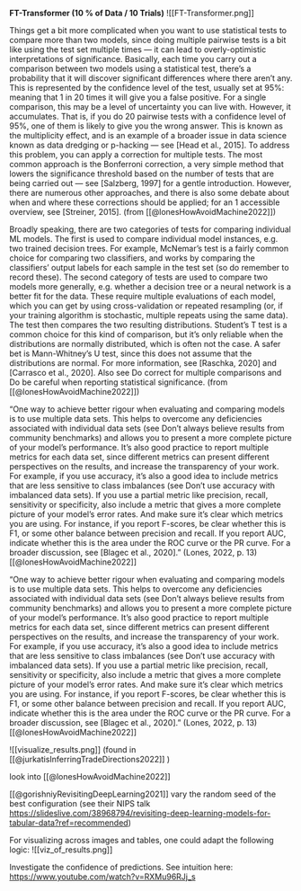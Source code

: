 
**FT-Transformer (10 % of  Data / 10 Trials)**
![[FT-Transformer.png]]


Things get a bit more complicated when you want to use statistical tests to compare more than two models, since doing multiple pairwise tests is a bit like using the test set multiple times — it can lead to overly-optimistic interpretations of significance. Basically, each time you carry out a comparison between two models using a statistical test, there’s a probability that it will discover significant differences where there aren’t any. This is represented by the confidence level of the test, usually set at 95%: meaning that 1 in 20 times it will give you a false positive. For a single comparison, this may be a level of uncertainty you can live with. However, it accumulates. That is, if you do 20 pairwise tests with a confidence level of 95%, one of them is likely to give you the wrong answer. This is known as the multiplicity effect, and is an example of a broader issue in data science known as data dredging or p-hacking — see [Head et al., 2015]. To address this problem, you can apply a correction for multiple tests. The most common approach is the Bonferroni correction, a very simple method that lowers the significance threshold based on the number of tests that are being carried out — see [Salzberg, 1997] for a gentle introduction. However, there are numerous other approaches, and there is also some debate about when and where these corrections should be applied; for an 1 accessible overview, see [Streiner, 2015]. (from [[@lonesHowAvoidMachine2022]])


Broadly speaking, there are two categories of tests for comparing individual ML models. The first is used to compare individual model instances, e.g. two trained decision trees. For example, McNemar’s test is a fairly common choice for comparing two classifiers, and works by comparing the classifiers’ output labels for each sample in the test set (so do remember to record these). The second category of tests are used to compare two models more generally, e.g. whether a decision tree or a neural network is a better fit for the data. These require multiple evaluations of each model, which you can get by using cross-validation or repeated resampling (or, if your training algorithm is stochastic, multiple repeats using the same data). The test then compares the two resulting distributions. Student’s T test is a common choice for this kind of comparison, but it’s only reliable when the distributions are normally distributed, which is often not the case. A safer bet is Mann-Whitney’s U test, since this does not assume that the distributions are normal. For more information, see [Raschka, 2020] and [Carrasco et al., 2020]. Also see Do correct for multiple comparisons and Do be careful when reporting statistical significance. (from [[@lonesHowAvoidMachine2022]])

“One way to achieve better rigour when evaluating and comparing models is to use multiple data sets. This helps to overcome any deficiencies associated with individual data sets (see Don’t always believe results from community benchmarks) and allows you to present a more complete picture of your model’s performance. It’s also good practice to report multiple metrics for each data set, since different metrics can present different perspectives on the results, and increase the transparency of your work. For example, if you use accuracy, it’s also a good idea to include metrics that are less sensitive to class imbalances (see Don’t use accuracy with imbalanced data sets). If you use a partial metric like precision, recall, sensitivity or specificity, also include a metric that gives a more complete picture of your model’s error rates. And make sure it’s clear which metrics you are using. For instance, if you report F-scores, be clear whether this is F1, or some other balance between precision and recall. If you report AUC, indicate whether this is the area under the ROC curve or the PR curve. For a broader discussion, see [Blagec et al., 2020].” (Lones, 2022, p. 13) [[@lonesHowAvoidMachine2022]]

“One way to achieve better rigour when evaluating and comparing models is to use multiple data sets. This helps to overcome any deficiencies associated with individual data sets (see Don’t always believe results from community benchmarks) and allows you to present a more complete picture of your model’s performance. It’s also good practice to report multiple metrics for each data set, since different metrics can present different perspectives on the results, and increase the transparency of your work. For example, if you use accuracy, it’s also a good idea to include metrics that are less sensitive to class imbalances (see Don’t use accuracy with imbalanced data sets). If you use a partial metric like precision, recall, sensitivity or specificity, also include a metric that gives a more complete picture of your model’s error rates. And make sure it’s clear which metrics you are using. For instance, if you report F-scores, be clear whether this is F1, or some other balance between precision and recall. If you report AUC, indicate whether this is the area under the ROC curve or the PR curve. For a broader discussion, see [Blagec et al., 2020].” (Lones, 2022, p. 13) [[@lonesHowAvoidMachine2022]]

![[visualize_results.png]]
(found in [[@jurkatisInferringTradeDirections2022]] )


look into [[@lonesHowAvoidMachine2022]]

[[@gorishniyRevisitingDeepLearning2021]] vary the random seed of the best configuration (see their NIPS talk https://slideslive.com/38968794/revisiting-deep-learning-models-for-tabular-data?ref=recommended)

For visualizing across images and tables, one could adapt the following logic:
![[viz_of_results.png]]


Investigate the confidence of predictions. See intuition here: https://www.youtube.com/watch?v=RXMu96RJj_s
